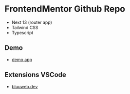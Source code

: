 # FrontendMentor Github Repo

- Next 13 (router app)
- Tailwind CSS
- Typescript

## Demo

- [demo app](https://frontendmentor-github-user-search-next-tailwind.vercel.app/)

## Extensions VSCode

- [bluuweb.dev](https://bluuweb.dev/00-started/vscode.html)
